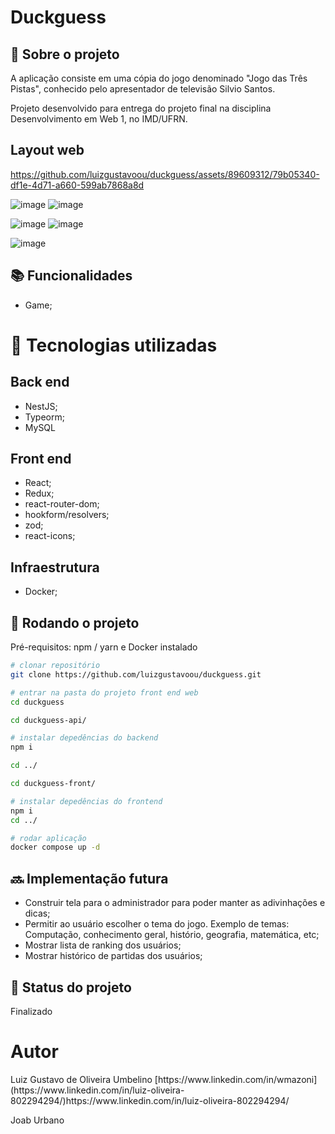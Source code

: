 # Duckguess
<!-- license --> 

## :memo:  Sobre o projeto
A aplicação consiste em uma cópia do jogo denominado "Jogo das Três Pistas", conhecido pelo apresentador de televisão Silvio Santos.

Projeto desenvolvido para entrega do projeto final na disciplina Desenvolvimento em Web 1, no IMD/UFRN.

## Layout web


https://github.com/luizgustavoou/duckguess/assets/89609312/79b05340-df1e-4d71-a660-599ab7868a8d


![image](https://github.com/luizgustavoou/duckguess/assets/89609312/d5150d7d-c2d5-4cd2-b0d8-0f201016b7ed)
![image](https://github.com/luizgustavoou/duckguess/assets/89609312/4faa1971-b8d4-41f7-b074-9bd9fd535477)


![image](https://github.com/luizgustavoou/duckguess/assets/89609312/b3ec44c2-77fd-41b6-9b05-9992157d87c0)
![image](https://github.com/luizgustavoou/duckguess/assets/89609312/17fb00d4-4ae8-45e9-9875-430ef2b4fa5f)

![image](https://github.com/luizgustavoou/duckguess/assets/89609312/9274d83e-3527-4b47-93b5-7f2e67f2a4ac)


<!-- ## Modelo conceitual -->
## :books: Funcionalidades
* Game;

# :wrench: Tecnologias utilizadas
## Back end
* NestJS;
* Typeorm;
* MySQL
  
## Front end
* React;
* Redux;
* react-router-dom;
* hookform/resolvers;
* zod;
* react-icons;

## Infraestrutura
* Docker;

## :rocket: Rodando o projeto
Pré-requisitos: npm / yarn e Docker instalado

```bash
# clonar repositório
git clone https://github.com/luizgustavoou/duckguess.git

# entrar na pasta do projeto front end web
cd duckguess

cd duckguess-api/

# instalar depedências do backend
npm i

cd ../

cd duckguess-front/

# instalar depedências do frontend
npm i
cd ../

# rodar aplicação
docker compose up -d
```

## :soon: Implementação futura
- Construir tela para o administrador para poder manter as adivinhações e dicas;
- Permitir ao usuário escolher o tema do jogo. Exemplo de temas: Computação, conhecimento geral, histório, geografia, matemática, etc;
- Mostrar lista de ranking dos usuários;
- Mostrar histórico de partidas dos usuários;

## :dart: Status do projeto
Finalizado

# Autor

<p>Luiz Gustavo de Oliveira Umbelino
[https://www.linkedin.com/in/wmazoni](https://www.linkedin.com/in/luiz-oliveira-802294294/)https://www.linkedin.com/in/luiz-oliveira-802294294/
</p>
<p>
Joab Urbano
</p>

